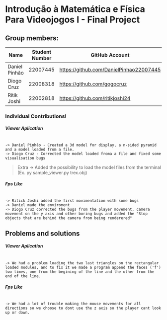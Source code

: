 # Introdução à Matemática e Física Para Videojogos I - Final Project

## Group members:
|Name | Student Number | GitHub Account |
| ----|----------------|--------------- |
|Daniel Pinhão| 22007445 | https://github.com/DanielPinhao22007445 |
|Diogo Cruz   | 22008318 | https://github.com/gogocruz|
|Ritik Joshi  | 22002818 | https://github.com/ritikjoshi24 |
 
### Individual Contributions!
#####  Viewer Aplication
#
    -> Daniel Pinhão - Created a 3d model for display, a n-sided pyramid and a model loaded from a file. 
    -> Diogo Cruz - Corrected the model loaded froma a file and fixed some visualisation bugs
>Extra -> Added the possibility to load the model files from the terminal (Ex. py sample_viewer.py trex.obj)

#####  Fps Like
#
    -> Ritick Joshi added the first movimentation with some bugs
    -> Daniel made the enviroment 
    -> Diogo Cruz corrected the bugs from the player movement, camera movement on the y axis and other boring bugs and added the "Stop objects that are behind the camera from being renderered"
    
## Problems and solutions
#####  Viewer Aplication
#
    -> We had a problem loading the two last triangles on the rectangular loaded modules, and to fix it we made a program append the faces ('f') two times, one from the begining of the line and the other from the end of the line.

#####  Fps Like
#
    -> We had a lot of trouble making the mouse movements for all directions so we choose to dont use the z axis so the player cant look up or down.

